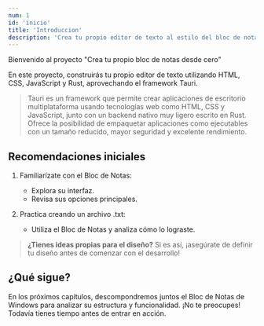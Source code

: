 ```yaml
---
num: 1
id: 'inicio'
title: 'Introduccion'
description: 'Crea tu propio editor de texto al estilo del bloc de notas de Windows.'
---
```

Bienvenido al proyecto "Crea tu propio bloc de notas desde cero"

En este proyecto, construirás tu propio editor de texto utilizando HTML, CSS, JavaScript y Rust, aprovechando el framework Tauri.

> Tauri es un framework que permite crear aplicaciones de escritorio multiplataforma usando tecnologías web como HTML, CSS y JavaScript, junto con un backend nativo muy ligero escrito en Rust. Ofrece la posibilidad de empaquetar aplicaciones como ejecutables con un tamaño reducido, mayor seguridad y excelente rendimiento.

## Recomendaciones iniciales

1. Familiarízate con el Bloc de Notas:
    - Explora su interfaz.
    - Revisa sus opciones principales.

2. Practica creando un archivo .txt:
    - Utiliza el Bloc de Notas y analiza cómo lo lograste.

> **¿Tienes ideas propias para el diseño?** Si es así, ¡asegúrate de definir tu diseño antes de comenzar con el desarrollo!

## ¿Qué sigue?

En los próximos capítulos, descompondremos juntos el Bloc de Notas de Windows para analizar su estructura y funcionalidad. ¡No te preocupes! Todavía tienes tiempo antes de entrar en acción.